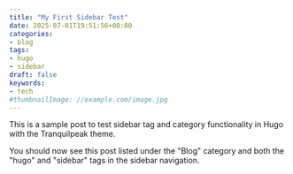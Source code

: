 ```yaml
---
title: "My First Sidebar Test"
date: 2025-07-01T19:51:56+08:00
categories:
- blog
tags:
- hugo
- sidebar
draft: false
keywords:
- tech
#thumbnailImage: //example.com/image.jpg
---
```


This is a sample post to test sidebar tag and category functionality in Hugo with the Tranquilpeak theme.

<!--more-->

You should now see this post listed under the "Blog" category and both the "hugo" and "sidebar" tags in the sidebar navigation.
